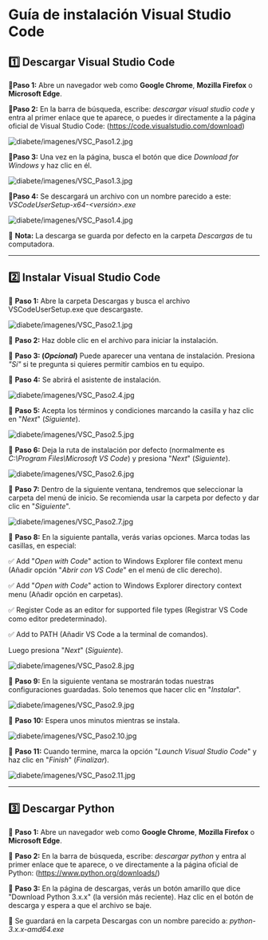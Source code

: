 # Guía de instalación Visual Studio Code 

## 1️⃣ Descargar Visual Studio Code

🔹**Paso 1:** Abre un navegador web como **Google Chrome**, **Mozilla Firefox** o **Microsoft Edge**.

🔹**Paso 2:** En la barra de búsqueda, escribe: *descargar visual studio code* y entra al primer enlace que te aparece, o puedes ir directamente a la página oficial de Visual Studio Code: (https://code.visualstudio.com/download)

![diabete/imagenes/VSC_Paso1.2.jpg](https://github.com/adiacla/diabetes/blob/main/imagenes/VSC_Paso1.2.jpg?raw=true)

🔹**Paso 3:** Una vez en la página, busca el botón que dice *Download for Windows* y haz clic en él.

![diabete/imagenes/VSC_Paso1.3.jpg](https://github.com/adiacla/diabetes/blob/main/imagenes/VSC_Paso1.3.jpg?raw=true)

🔹**Paso 4:** Se descargará un archivo con un nombre parecido a este: *VSCodeUserSetup-x64-<versión>.exe*

![diabete/imagenes/VSC_Paso1.4.jpg](https://github.com/adiacla/diabetes/blob/main/imagenes/VSC_Paso1.4.jpg?raw=true)

📂 **Nota:** La descarga se guarda por defecto en la carpeta *Descargas* de tu computadora.

---

## 2️⃣ Instalar Visual Studio Code

🔹 **Paso 1:** Abre la carpeta Descargas y busca el archivo VSCodeUserSetup.exe que descargaste.

![diabete/imagenes/VSC_Paso2.1.jpg](https://github.com/adiacla/diabetes/blob/main/imagenes/VSC_Paso2.1.jpg?raw=true)

🔹 **Paso 2:** Haz doble clic en el archivo para iniciar la instalación.

🔹 **Paso 3: (*Opcional*)** Puede aparecer una ventana de instalación. Presiona *"Sí"* si te pregunta si quieres permitir cambios en tu equipo.

🔹 **Paso 4:** Se abrirá el asistente de instalación. 

![diabete/imagenes/VSC_Paso2.4.jpg](https://github.com/adiacla/diabetes/blob/main/imagenes/VSC_Paso2.4.jpg?raw=true)

🔹 **Paso 5:** Acepta los términos y condiciones marcando la casilla y haz clic en "*Next*" (*Siguiente*).

![diabete/imagenes/VSC_Paso2.5.jpg](https://github.com/adiacla/diabetes/blob/main/imagenes/VSC_Paso2.5.jpg?raw=true)

🔹 **Paso 6:** Deja la ruta de instalación por defecto (normalmente es *C:\Program Files\Microsoft VS Code*) y presiona "*Next*" (*Siguiente*).

![diabete/imagenes/VSC_Paso2.6.jpg](https://github.com/adiacla/diabetes/blob/main/imagenes/VSC_Paso2.6.jpg?raw=true)

🔹 **Paso 7:** Dentro de la siguiente ventana, tendremos que seleccionar la carpeta del menú de inicio. Se recomienda usar la carpeta por defecto y dar clic en "*Siguiente*".

![diabete/imagenes/VSC_Paso2.7.jpg](https://github.com/adiacla/diabetes/blob/main/imagenes/VSC_Paso2.7.jpg?raw=true)

🔹 **Paso 8:** En la siguiente pantalla, verás varias opciones. Marca todas las casillas, en especial:

✅ Add "*Open with Code*" action to Windows Explorer file context menu (Añadir opción "*Abrir con VS Code*" en el menú de clic derecho).

✅ Add "*Open with Code*" action to Windows Explorer directory context menu (Añadir opción en carpetas).

✅ Register Code as an editor for supported file types (Registrar VS Code como editor predeterminado).

✅ Add to PATH (Añadir VS Code a la terminal de comandos).

   Luego presiona "*Next*" (*Siguiente*).

![diabete/imagenes/VSC_Paso2.8.jpg](https://github.com/adiacla/diabetes/blob/main/imagenes/VSC_Paso2.8.jpg?raw=true)

🔹 **Paso 9:** En la siguiente ventana se mostrarán todas nuestras configuraciones guardadas. Solo tenemos que hacer clic en "*Instalar*".

![diabete/imagenes/VSC_Paso2.9.jpg](https://github.com/adiacla/diabetes/blob/main/imagenes/VSC_Paso2.9.jpg?raw=true)

🔹 **Paso 10:** Espera unos minutos mientras se instala.

![diabete/imagenes/VSC_Paso2.10.jpg](https://github.com/adiacla/diabetes/blob/main/imagenes/VSC_Paso2.10.jpg?raw=true)

🔹 **Paso 11:** Cuando termine, marca la opción "*Launch Visual Studio Code*" y haz clic en "*Finish*" (*Finalizar*).

![diabete/imagenes/VSC_Paso2.11.jpg](https://github.com/adiacla/diabetes/blob/main/imagenes/VSC_Paso2.11.jpg?raw=true)

---

## 3️⃣ Descargar Python

🔹 **Paso 1:** Abre un navegador web como **Google Chrome**, **Mozilla Firefox** o **Microsoft Edge**.

🔹 **Paso 2:** En la barra de búsqueda, escribe: *descargar python* y entra al primer enlace que te aparece, o ve directamente a la página oficial de Python: (https://www.python.org/downloads/)

🔹 **Paso 3:** En la página de descargas, verás un botón amarillo que dice "Download Python 3.x.x" (la versión más reciente). Haz clic en el botón de descarga y espera a que el archivo se baje.

📂 Se guardará en la carpeta Descargas con un nombre parecido a: *python-3.x.x-amd64.exe*



